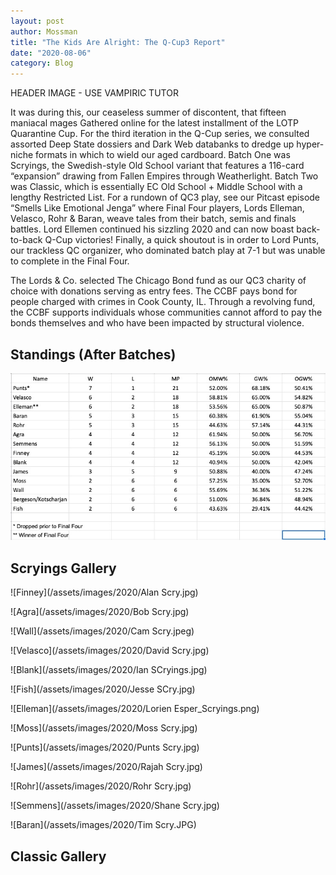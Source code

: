 ```yaml
---
layout: post
author: Mossman
title: "The Kids Are Alright: The Q-Cup3 Report"
date: "2020-08-06"
category: Blog
---
```


HEADER IMAGE - USE VAMPIRIC TUTOR

It was during this, our ceaseless summer of discontent, that fifteen maniacal mages Gathered online for the latest installment of the LOTP Quarantine Cup. For the third iteration in the Q-Cup series, we consulted assorted Deep State dossiers and Dark Web databanks to dredge up hyper-niche formats in which to wield our aged cardboard. Batch One was Scryings, the Swedish-style Old School variant that features a 116-card “expansion” drawing from Fallen Empires through Weatherlight. Batch Two was Classic, which is essentially EC Old School + Middle School with a lengthy Restricted List. For a rundown of QC3 play, see our Pitcast episode “Smells Like Emotional Jenga” where Final Four players, Lords Elleman, Velasco, Rohr & Baran, weave tales from their batch, semis and finals battles. Lord Ellemen continued his sizzling 2020 and can now boast back-to-back Q-Cup victories! Finally, a quick shoutout is in order to Lord Punts, our trackless QC organizer, who dominated batch play at 7-1 but was unable to complete in the Final Four.

The Lords & Co. selected The Chicago Bond fund as our QC3 charity of choice with donations serving as entry fees. The CCBF pays bond for people charged with crimes in Cook County, IL. Through a revolving fund, the CCBF supports individuals whose communities cannot afford to pay the bonds themselves and who have been impacted by structural violence.

## Standings (After Batches)

![](/assets/images/2020/QC3Standings.jpg)

## Scryings Gallery

![Finney](/assets/images/2020/Alan Scry.jpg)

![Agra](/assets/images/2020/Bob Scry.jpg)

![Wall](/assets/images/2020/Cam Scry.jpeg)

![Velasco](/assets/images/2020/David Scry.jpg)

![Blank](/assets/images/2020/Ian SCryings.jpg)

![Fish](/assets/images/2020/Jesse SCry.jpg)

![Elleman](/assets/images/2020/Lorien Esper_Scryings.png)

![Moss](/assets/images/2020/Moss Scry.jpg)

![Punts](/assets/images/2020/Punts Scry.jpg)

![James](/assets/images/2020/Rajah Scry.jpg)

![Rohr](/assets/images/2020/Rohr Scry.jpg)

![Semmens](/assets/images/2020/Shane Scry.jpg)

![Baran](/assets/images/2020/Tim Scry.JPG)

## Classic Gallery
